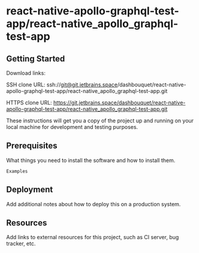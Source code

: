 # react-native-apollo-graphql-test-app/react-native_apollo_graphql-test-app

## Getting Started

Download links:

SSH clone URL: ssh://git@git.jetbrains.space/dashbouquet/react-native-apollo-graphql-test-app/react-native_apollo_graphql-test-app.git

HTTPS clone URL: https://git.jetbrains.space/dashbouquet/react-native-apollo-graphql-test-app/react-native_apollo_graphql-test-app.git

These instructions will get you a copy of the project up and running on your local machine for development and testing purposes.

## Prerequisites

What things you need to install the software and how to install them.

```
Examples
```

## Deployment

Add additional notes about how to deploy this on a production system.

## Resources

Add links to external resources for this project, such as CI server, bug tracker, etc.
